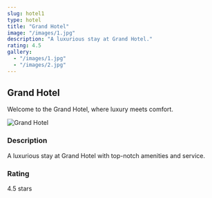 ```yaml
---
slug: hotel1
type: hotel
title: "Grand Hotel"
image: "/images/1.jpg"
description: "A luxurious stay at Grand Hotel."
rating: 4.5
gallery:
  - "/images/1.jpg"
  - "/images/2.jpg"
---
```

## Grand Hotel

Welcome to the Grand Hotel, where luxury meets comfort.

![Grand Hotel]( /images/3.jpg )

### Description

A luxurious stay at Grand Hotel with top-notch amenities and service.

### Rating

4.5 stars
